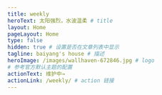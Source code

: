 ```yaml
---
title: weekly 
heroText: 太阳强烈，水波温柔 # title
layout: Home
pageLayout: Home
type: false
hidden: true # 设置是否在文章列表中显示
tagline: baiyang's house # 描述
heroImage: /images/wallhaven-672846.jpg # logo
# 参考官方默认主题的配置
actionText: 维护中→  
actionLink: /weekly/ # action 链接
---
```




